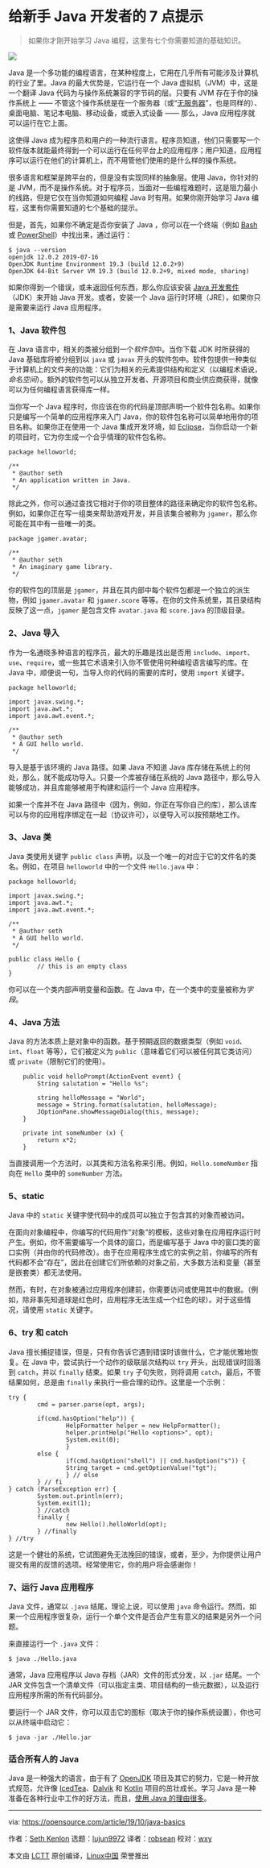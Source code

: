 [#]: collector: (lujun9972)
[#]: translator: (robsean)
[#]: reviewer: (wxy)
[#]: publisher: (wxy)
[#]: url: (https://linux.cn/article-11620-1.html)
[#]: subject: (7 Java tips for new developers)
[#]: via: (https://opensource.com/article/19/10/java-basics)
[#]: author: (Seth Kenlon https://opensource.com/users/seth)

给新手 Java 开发者的 7 点提示
======

> 如果你才刚开始学习 Java 编程，这里有七个你需要知道的基础知识。

![](https://img.linux.net.cn/data/attachment/album/201911/28/120421di3744urqnyyr6xi.jpg)

Java 是一个多功能的编程语言，在某种程度上，它用在几乎所有可能涉及计算机的行业了里。Java 的最大优势是，它运行在一个 Java 虚拟机（JVM）中，这是一个翻译 Java 代码为与操作系统兼容的字节码的层。只要有 JVM 存在于你的操作系统上 —— 不管这个操作系统是在一个服务器（或“[无服务器][2]”，也是同样的）、桌面电脑、笔记本电脑、移动设备，或嵌入式设备 —— 那么，Java 应用程序就可以运行在它上面。

这使得 Java 成为程序员和用户的一种流行语言。程序员知道，他们只需要写一个软件版本就能最终得到一个可以运行在任何平台上的应用程序；用户知道，应用程序可以运行在他们的计算机上，而不用管他们使用的是什么样的操作系统。

很多语言和框架是跨平台的，但是没有实现同样的抽象层。使用 Java，你针对的是 JVM，而不是操作系统。对于程序员，当面对一些编程难题时，这是阻力最小的线路，但是它仅在当你知道如何编程 Java 时有用。如果你刚开始学习 Java 编程，这里有你需要知道的七个基础的提示。

但是，首先，如果你不确定是否你安装了 Java ，你可以在一个终端（例如 [Bash][3] 或 [PowerShell][4]）中找出来，通过运行：

```
$ java --version
openjdk 12.0.2 2019-07-16
OpenJDK Runtime Environment 19.3 (build 12.0.2+9)
OpenJDK 64-Bit Server VM 19.3 (build 12.0.2+9, mixed mode, sharing)
```

如果你得到一个错误，或未返回任何东西，那么你应该安装 [Java 开发套件][5]（JDK）来开始 Java 开发。或者，安装一个 Java 运行时环境（JRE），如果你只是需要来运行 Java 应用程序。

### 1、Java 软件包

在 Java 语言中，相关的类被分组到一个*软件包*中。当你下载 JDK 时所获得的 Java 基础库将被分组到以 `java` 或 `javax` 开头的软件包中。软件包提供一种类似于计算机上的文件夹的功能：它们为相关的元素提供结构和定义（以编程术语说，*命名空间*）。额外的软件包可以从独立开发者、开源项目和商业供应商获得，就像可以为任何编程语言获得库一样。

当你写一个 Java 程序时，你应该在你的代码是顶部声明一个软件包名称。如果你只是编写一个简单的应用程序来入门 Java，你的软件包名称可以简单地用你的项目名称。如果你正在使用一个 Java 集成开发环境，如 [Eclipse][6]，当你启动一个新的项目时，它为你生成一个合乎情理的软件包名称。

```
package helloworld;

/**
 * @author seth
 * An application written in Java.
 */
```

除此之外，你可以通过查找它相对于你的项目整体的路径来确定你的软件包名称。例如，如果你正在写一组类来帮助游戏开发，并且该集合被称为 `jgamer`，那么你可能在其中有一些唯一的类。

```
package jgamer.avatar;

/**
 * @author seth
 * An imaginary game library.
 */
```

你的软件包的顶层是 `jgamer`，并且在其内部中每个软件包都是一个独立的派生物，例如 `jgamer.avatar` 和 `jgamer.score` 等等。在你的文件系统里，其目录结构反映了这一点，`jgamer` 是包含文件 `avatar.java` 和  `score.java` 的顶级目录。

### 2、Java 导入

作为一名通晓多种语言的程序员，最大的乐趣是找出是否用 `include`、`import`、`use`、`require`，或一些其它术语来引入你不管使用何种编程语言编写的库。在 Java 中，顺便说一句，当导入你的代码的需要的库时，使用 `import` 关键字。

```
package helloworld;

import javax.swing.*;
import java.awt.*;
import java.awt.event.*;

/**
 * @author seth
 * A GUI hello world.
 */
```

导入是基于该环境的 Java 路径。如果 Java 不知道 Java 库存储在系统上的何处，那么，就不能成功导入。只要一个库被存储在系统的 Java 路径中，那么导入能够成功，并且库能够被用于构建和运行一个 Java 应用程序。

如果一个库并不在 Java 路径中（因为，例如，你正在写你自己的库），那么该库可以与你的应用程序绑定在一起（协议许可），以便导入可以按预期地工作。

### 3、Java 类

Java 类使用关键字 `public class` 声明，以及一个唯一的对应于它的文件名的类名。例如，在项目 `helloworld` 中的一个文件 `Hello.java` 中：

```
package helloworld;

import javax.swing.*;
import java.awt.*;
import java.awt.event.*;

/**
 * @author seth
 * A GUI hello world.
 */

public class Hello {
        // this is an empty class
}
```

你可以在一个类内部声明变量和函数。在 Java 中，在一个类中的变量被称为*字段*。

### 4、Java 方法

Java 的方法本质上是对象中的函数。基于预期返回的数据类型（例如 `void`、`int`、`float` 等等），它们被定义为 `public`（意味着它们可以被任何其它类访问）或 `private`（限制它们的使用）。


```
    public void helloPrompt(ActionEvent event) {
        String salutation = "Hello %s";
 
        string helloMessage = "World";
        message = String.format(salutation, helloMessage);
        JOptionPane.showMessageDialog(this, message);
    }
 
    private int someNumber (x) {
        return x*2;
    }
```

当直接调用一个方法时，以其类和方法名称来引用。例如，`Hello.someNumber` 指向在 `Hello` 类中的 `someNumber` 方法。

### 5、static

Java 中的 `static` 关键字使代码中的成员可以独立于包含其的对象而被访问。

在面向对象编程中，你编写的代码用作“对象”的模板，这些对象在应用程序运行时产生。例如，你不需要编写一个具体的窗口，而是编写基于 Java 中的窗口类的窗口实例（并由你的代码修改）。由于在应用程序生成它的实例之前，你编写的所有代码都不会“存在”，因此在创建它们所依赖的对象之前，大多数方法和变量（甚至是嵌套类）都无法使用。

然而，有时，在对象被通过应用程序创建前，你需要访问或使用其中的数据。（例如，除非事先知道球是红色时，应用程序无法生成一个红色的球）。对于这些情况，请使用 `static` 关键字。

### 6、try 和 catch

Java 擅长捕捉错误，但是，只有你告诉它遇到错误时该做什么，它才能优雅地恢复。在 Java 中，尝试执行一个动作的级联层次结构以 `try` 开头，出现错误时回落到 `catch`，并以 `finally` 结束。如果 `try` 子句失败，则将调用 `catch`，最后，不管结果如何，总是由 `finally` 来执行一些合理的动作。这里是一个示例：

```
try {
        cmd = parser.parse(opt, args); 
       
        if(cmd.hasOption("help")) {
                HelpFormatter helper = new HelpFormatter();
                helper.printHelp("Hello <options>", opt);
                System.exit(0);
                }
        else {
                if(cmd.hasOption("shell") || cmd.hasOption("s")) {
                String target = cmd.getOptionValue("tgt");
                } // else
        } // fi
} catch (ParseException err) {
        System.out.println(err);
        System.exit(1);
        } //catch
        finally {
                new Hello().helloWorld(opt);
        } //finally
} //try
```

这是一个健壮的系统，它试图避免无法挽回的错误，或者，至少，为你提供让用户提交有用的反馈的选项。经常使用它，你的用户将会感谢你！

### 7、运行 Java 应用程序

Java 文件，通常以 `.java` 结尾，理论上说，可以使用 `java` 命令运行。然而，如果一个应用程序很复杂，运行一个单个文件是否会产生有意义的结果是另外一个问题。

来直接运行一个 `.java` 文件：

```
$ java ./Hello.java
```

通常，Java 应用程序以 Java 存档（JAR）文件的形式分发，以 `.jar` 结尾。一个 JAR 文件包含一个清单文件（可以指定主类、项目结构的一些元数据），以及运行应用程序所需的所有代码部分。

要运行一个 JAR 文件，你可以双击它的图标（取决于你的操作系统设置），你也可以从终端中启动它：

```
$ java -jar ./Hello.jar
```

### 适合所有人的 Java

Java 是一种强大的语言，由于有了 [OpenJDK][12] 项目及其它的努力，它是一种开放式规范，允许像 [IcedTea][13]、[Dalvik][14] 和 [Kotlin][15] 项目的茁壮成长。学习 Java 是一种准备在各种行业中工作的好方法，而且，[使用 Java 的理由很多][16]。

--------------------------------------------------------------------------------

via: https://opensource.com/article/19/10/java-basics

作者：[Seth Kenlon][a]
选题：[lujun9972][b]
译者：[robsean](https://github.com/robsean)
校对：[wxy](https://github.com/wxy)

本文由 [LCTT](https://github.com/LCTT/TranslateProject) 原创编译，[Linux中国](https://linux.cn/) 荣誉推出

[a]: https://opensource.com/users/seth
[b]: https://github.com/lujun9972
[1]: https://opensource.com/sites/default/files/styles/image-full-size/public/lead-images/coffee_cafe_brew_laptop_desktop.jpg?itok=G-n1o1-o (Coffee and laptop)
[2]: https://www.redhat.com/en/resources/building-microservices-eap-7-reference-architecture
[3]: https://www.gnu.org/software/bash/
[4]: https://docs.microsoft.com/en-us/powershell/scripting/install/installing-powershell?view=powershell-6
[5]: http://openjdk.java.net/
[6]: http://www.eclipse.org/
[7]: http://www.google.com/search?hl=en&q=allinurl%3Adocs.oracle.com+javase+docs+api+actionevent
[8]: http://www.google.com/search?hl=en&q=allinurl%3Adocs.oracle.com+javase+docs+api+string
[9]: http://www.google.com/search?hl=en&q=allinurl%3Adocs.oracle.com+javase+docs+api+joptionpane
[10]: http://www.google.com/search?hl=en&q=allinurl%3Adocs.oracle.com+javase+docs+api+system
[11]: http://www.google.com/search?hl=en&q=allinurl%3Adocs.oracle.com+javase+docs+api+parseexception
[12]: https://openjdk.java.net/
[13]: https://icedtea.classpath.org/wiki/Main_Page
[14]: https://source.android.com/devices/tech/dalvik/
[15]: https://kotlinlang.org/
[16]: https://opensource.com/article/19/9/why-i-use-java
